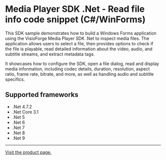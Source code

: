 ﻿# Media Player SDK .Net - Read file info code snippet (C#/WinForms)

This SDK sample demonstrates how to build a Windows Forms application using the VisioForge Media Player SDK .Net to inspect media files. The application allows users to select a file, then provides options to check if the file is playable, read detailed information about the video, audio, and subtitle streams, and extract metadata tags. 

It showcases how to configure the SDK, open a file dialog, read and display media information, including codec details, duration, resolution, aspect ratio, frame rate, bitrate, and more, as well as handling audio and subtitle specifics.

## Supported frameworks

* .Net 4.7.2
* .Net Core 3.1
* .Net 5
* .Net 6
* .Net 7
* .Net 8
* .Net 9

---

[Visit the product page.](https://www.visioforge.com/media-player-sdk-net)

